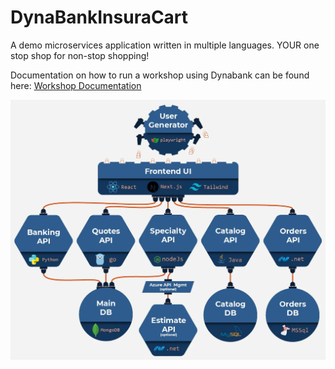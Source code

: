 # DynaBankInsuraCart
A demo microservices application written in multiple languages. YOUR one stop shop for non-stop shopping!

Documentation on how to run a workshop using Dynabank can be found here: [Workshop Documentation](https://github.com/dtdave/dbic/blob/main/docs/dynabank.md)

![image](images/DynaBankInsuraCart.BvoXZC_z_Z1TmFLI.webp)
